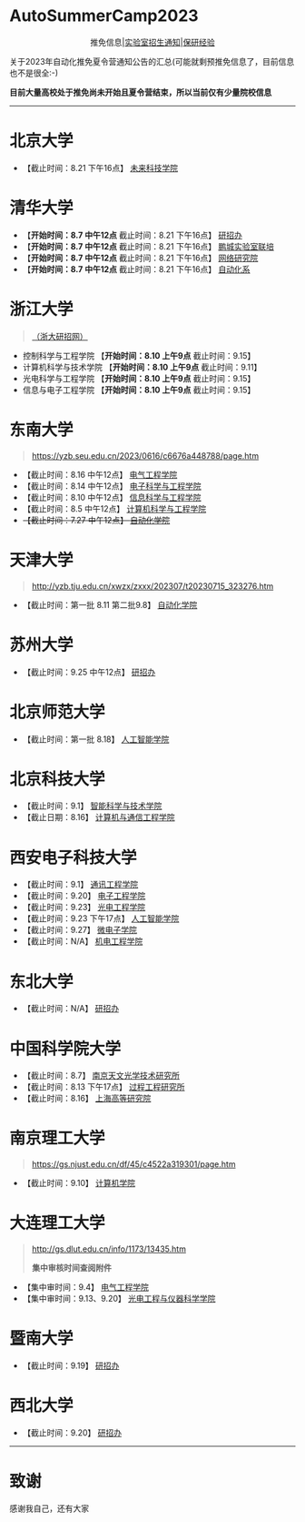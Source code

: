 # AutoSummerCamp2023

<div align=center> 
推免信息|<a href=LabInfo/README.md>实验室招生通知</a>|<a href=experience/README.md>保研经验</a>
</div>


关于2023年自动化推免夏令营通知公告的汇总(可能就剩预推免信息了，目前信息也不是很全:-)

**目前大量高校处于推免尚未开始且夏令营结束，所以当前仅有少量院校信息**


---

# 北京大学

- 【截止时间：8.21 下午16点】 [未来科技学院](https://future.pku.edu.cn/xwzk/3775ddc2e69d4c73a11a2e68ee3ec18a.htm)

# 清华大学

- 【**开始时间：8.7 中午12点** 截止时间：8.21 下午16点】 [研招办](https://yz.tsinghua.edu.cn/info/1024/2569.htm)
- 【**开始时间：8.7 中午12点** 截止时间：8.21 下午16点】 [鹏城实验室联培](https://yzbm.tsinghua.edu.cn/publish/s03/s0302/detail/48157d6c-31c9-4de2-b4dd-5bdfcceed550)
- 【**开始时间：8.7 中午12点** 截止时间：8.21 下午16点】 [网络研究院](https://yzbm.tsinghua.edu.cn/publish/s03/s0302/detail/c00e3612-55c8-44ea-bd7d-5116e5d4d74b?yxsdm=412)
- 【**开始时间：8.7 中午12点** 截止时间：8.21 下午16点】 [自动化系](https://yzbm.tsinghua.edu.cn/publish/s03/s0302/detail/cb2030ab-3f6c-4a89-96b1-8e9c0aae5804?yxsdm=025)

# 浙江大学

> [（浙大研招网）](http://www.grs.zju.edu.cn/yjszs/2023/0805/c28498a2787859/page.htm) 

- 控制科学与工程学院            【**开始时间：8.10 上午9点** 截止时间：9.15】 
- 计算机科学与技术学院          【**开始时间：8.10 上午9点** 截止时间：9.11】
- 光电科学与工程学院            【**开始时间：8.10 上午9点** 截止时间：9.15】
- 信息与电子工程学院            【**开始时间：8.10 上午9点** 截止时间：9.15】

# 东南大学

> https://yzb.seu.edu.cn/2023/0616/c6676a448788/page.htm

- 【截止时间：8.16 中午12点】 [电气工程学院](https://ee.seu.edu.cn/2023/0625/c25184a449533/page.htm)
- 【截止时间：8.14 中午12点】 [电子科学与工程学院](https://electronic.seu.edu.cn/2023/0707/c11479a450947/page.htm)
- 【截止时间：8.10 中午12点】 [信息科学与工程学院](https://radio.seu.edu.cn/2023/0629/c19195a449917/page.htm)
- 【截止时间：8.5 中午12点】 [计算机科学与工程学院](https://cse.seu.edu.cn/2023/0627/c22646a449677/page.htm)
- ~~【截止时间：7.27 中午12点】 [自动化学院](https://automation.seu.edu.cn/2023/0705/c24460a450730/page.htm)~~

# 天津大学

> http://yzb.tju.edu.cn/xwzx/zxxx/202307/t20230715_323276.htm

- 【截止时间：第一批 8.11 第二批9.8】 [自动化学院](http://seea.tju.edu.cn/info/1031/3891.htm)


# 苏州大学

- 【截止时间：9.25 中午12点】 [研招办](http://yjs.suda.edu.cn/43/57/c8365a541527/page.htm)

# 北京师范大学

- 【截止时间：第一批 8.18】 [人工智能学院](https://cist.bnu.edu.cn/tzgg/987d79703d024bc7882d492ca71c53f0.html)

# 北京科技大学

- 【截止时间：9.1】 [智能科学与技术学院](https://ai.ustb.edu.cn/xwgg/tzgg/2284eddc08894d7491456958715e74c6.htm)
- 【截止日期：8.16】 [计算机与通信工程学院](http://scce.ustb.edu.cn/xinwentongzhi/tongzhigonggao/2023-08-02/2021.html)

# 西安电子科技大学

- 【截止时间：9.1】 [通讯工程学院](https://ste.xidian.edu.cn/info/1337/7831.htm)
- 【截止时间：9.20】 [电子工程学院](https://see.xidian.edu.cn/html/news/11834.html)
- 【截止时间：9.23】 [光电工程学院](https://soe.xidian.edu.cn/info/1095/10758.htm)
- 【截止时间：9.23 下午17点】 [人工智能学院](https://sai.xidian.edu.cn/info/1106/8210.htm)
- 【截止时间：9.27】 [微电子学院](https://sme.xidian.edu.cn/html/tzgg/jl/2023/0727/2152.html)
- 【截止时间：N/A】 [机电工程学院](https://eme.xidian.edu.cn/info/1012/7538.htm)


# 东北大学

- 【截止时间：N/A】 [研招办](http://yz.neu.edu.cn/2023/0715/c5932a233617/pagem.htm)


# 中国科学院大学

- 【截止时间：8.7】 [南京天文光学技术研究所](http://www.niaot.ac.cn/xwzx/tzgg/202307/t20230710_6807792.html)
- 【截止时间：8.13 下午17点】 [过程工程研究所](http://edu.ipe.ac.cn/zsxx/202307/t20230727_171360.html)
- 【截止时间：8.16】 [上海高等研究院](http://www.sari.cas.cn/gradedu/gdzssz/gddxssjxm/202307/t20230727_6839057.html)


# 南京理工大学

> https://gs.njust.edu.cn/df/45/c4522a319301/page.htm

- 【截止时间：9.10】 [计算机学院](https://cs.njust.edu.cn/df/4c/c1820a319308/page.htm)


# 大连理工大学

> http://gs.dlut.edu.cn/info/1173/13435.htm
>
> **集中审核时间查阅附件**

- 【集中审时间：9.4】 [电气工程学院](http://gs.dlut.edu.cn/info/1173/13435.htm)
- 【集中审时间：9.13、9.20】 [光电工程与仪器科学学院](http://gs.dlut.edu.cn/info/1173/13435.htm)


# 暨南大学

- 【截止时间：9.19】 [研招办](https://yz.jnu.edu.cn/2023/0714/c33059a759655/page.htm)


# 西北大学

- 【截止时间：9.20】 [研招办](https://yzb.nwu.edu.cn/info/1009/1559.htm)




---

# 致谢

感谢我自己，还有大家
